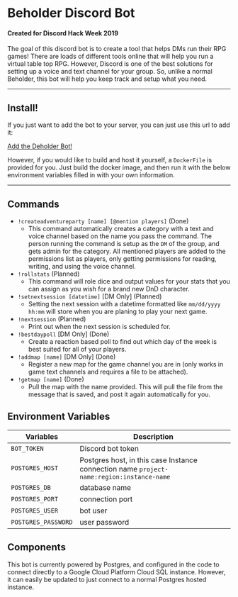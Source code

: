 # Beholder Discord Bot

#### Created for Discord Hack Week 2019

The goal of this discord bot is to create a tool that helps DMs run their RPG games! There are loads of different tools online that will help you run a virtual table top RPG. However, Discord is one of the best solutions for setting up a voice and text channel for your group. So, unlike a normal Beholder, this bot will help you keep track and setup what you need.

---
## Install!

If you just want to add the bot to your server, you can just use this url to add it:

[Add the Deholder Bot!](https://discordapp.com/api/oauth2/authorize?client_id=464308781501906944&scope=bot&permissions=8)

However, if you would like to build and host it yourself, a `DockerFile` is provided for you. Just build the docker image, and then run it with the below environment variables filled in with your own information.

---
## Commands
- `!createadventureparty [name] [@mention players]` (Done)
    - This command automatically creates a category with a text and voice channel based on the name you pass the command. The person running the command is setup as the `DM` of the group, and gets admin for the category. All mentioned players are added to the permissions list as players, only getting permissions for reading, writing, and using the voice channel.
- `!rollstats` (Planned) 
    - This command will role dice and output values for your stats that you can assign as you wish for a brand new DnD character.
- `!setnextsession [datetime]` [DM Only] (Planned)
    - Setting the next session with a datetime formatted like `mm/dd/yyyy hh:mm` will store when you are planing to play your next game.
- `!nextsession` (Planned)
    - Print out when the next session is scheduled for.
- `!bestdaypoll` [DM Only] (Done)
    - Create a reaction based poll to find out which day of the week is best suited for all of your players.
- `!addmap [name]` [DM Only] (Done)
    - Register a new map for the game channel you are in (only works in game text channels and requires a file to be attached).
- `!getmap [name]` (Done)
    - Pull the map with the name provided. This will pull the file from the message that is saved, and post it again automatically for you.

## Environment Variables

|Variables|Description|
|---------|-----------|
|`BOT_TOKEN`|Discord bot token|
|`POSTGRES_HOST`|Postgres host, in this case Instance connection name `project-name:region:instance-name`|
|`POSTGRES_DB`|database name|
|`POSTGRES_PORT`|connection port|
|`POSTGRES_USER`|bot user|
|`POSTGRES_PASSWORD`|user password|

## Components

This bot is currently powered by Postgres, and configured in the code to connect directly to a Google Cloud Platform Cloud SQL instance. However, it can easily be updated to just connect to a normal Postgres hosted instance.
